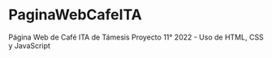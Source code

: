 # PaginaWebCafeITA
Página Web de Café ITA de Támesis 
Proyecto 11° 2022 - Uso de HTML, CSS y JavaScript

